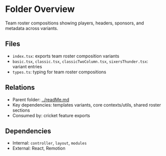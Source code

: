 # Folder Overview

Team roster compositions showing players, headers, sponsors, and metadata across variants.

## Files

- `index.tsx`: exports team roster composition variants
- `basic.tsx`, `classic.tsx`, `classicTwoColumn.tsx`, `sixersThunder.tsx`: variant entries
- `types.ts`: typing for team roster compositions

## Relations

- Parent folder: [../readMe.md](../readMe.md)
- Key dependencies: templates variants, core contexts/utils, shared roster sections
- Consumed by: cricket feature exports

## Dependencies

- Internal: `controller`, `layout`, `modules`
- External: React, Remotion
